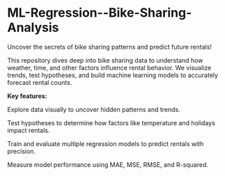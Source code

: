 # ML-Regression--Bike-Sharing-Analysis


Uncover the secrets of bike sharing patterns and predict future rentals!

This repository dives deep into bike sharing data to understand how weather, time, and other factors influence rental behavior. We visualize trends, test hypotheses, and build machine learning models to accurately forecast rental counts.

**Key features:**

Explore data visually to uncover hidden patterns and trends.

Test hypotheses to determine how factors like temperature and holidays impact rentals.

Train and evaluate multiple regression models to predict rentals with precision.

Measure model performance using MAE, MSE, RMSE, and R-squared.

